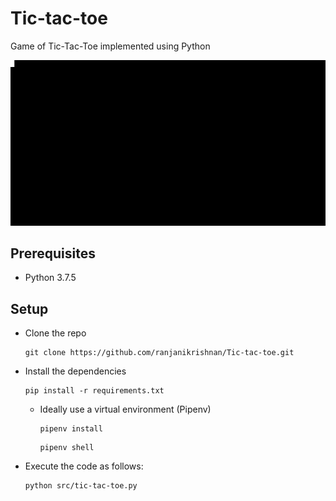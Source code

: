 # Tic-tac-toe
Game of Tic-Tac-Toe implemented using Python

![](docs/sample-game.gif)

## Prerequisites
- Python 3.7.5

## Setup
- Clone the repo
    ```
    git clone https://github.com/ranjanikrishnan/Tic-tac-toe.git
    ```

- Install the dependencies 
    ```
    pip install -r requirements.txt
    ```
    - Ideally use a virtual environment (Pipenv)
        ```
        pipenv install
        ```
        ```
        pipenv shell
        ```
- Execute the code as follows:
    ```
    python src/tic-tac-toe.py
    ```